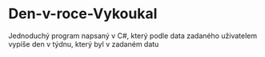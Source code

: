 # Den-v-roce-Vykoukal
Jednoduchý program napsaný v C#, který podle data zadaného uživatelem vypíše den v týdnu, který byl v zadaném datu
